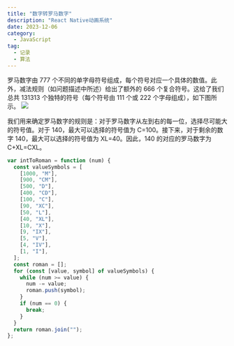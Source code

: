 ```yaml
---
title: "数字转罗马数字"
description: "React Native动画系统"
date: 2023-12-06
category:
  - JavaScript
tag:
  - 记录
  - 算法
---
```


罗马数字由 777 个不同的单字母符号组成，每个符号对应一个具体的数值。此外，减法规则（如问题描述中所述）给出了额外的 666 个复合符号。这给了我们总共 131313 个独特的符号（每个符号由 111 个或 222 个字母组成），如下图所示。
![](https://assets.leetcode-cn.com/solution-static/12/1.png)

我们用来确定罗马数字的规则是：对于罗马数字从左到右的每一位，选择尽可能大的符号值。对于 140，最大可以选择的符号值为 C=100。接下来，对于剩余的数字 140，最大可以选择的符号值为 XL=40。因此，140 的对应的罗马数字为 C+XL=CXL。

```javascript
var intToRoman = function (num) {
  const valueSymbols = [
    [1000, "M"],
    [900, "CM"],
    [500, "D"],
    [400, "CD"],
    [100, "C"],
    [90, "XC"],
    [50, "L"],
    [40, "XL"],
    [10, "X"],
    [9, "IX"],
    [5, "V"],
    [4, "IV"],
    [1, "I"],
  ];
  const roman = [];
  for (const [value, symbol] of valueSymbols) {
    while (num >= value) {
      num -= value;
      roman.push(symbol);
    }
    if (num == 0) {
      break;
    }
  }
  return roman.join("");
};
```
